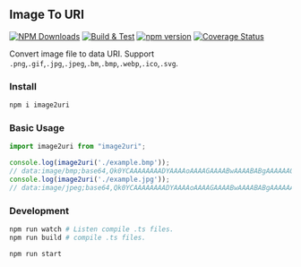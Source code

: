 Image To URI
---

[![NPM Downloads](https://img.shields.io/npm/dm/image2uri.svg?style=flat)](https://www.npmjs.com/package/image2uri)
[![Build & Test](https://github.com/jaywcjlove/image2uri/actions/workflows/ci.yml/badge.svg)](https://github.com/jaywcjlove/image2uri/actions/workflows/ci.yml)
[![npm version](https://img.shields.io/npm/v/image2uri.svg)](https://www.npmjs.com/package/image2uri)
[![Coverage Status](https://jaywcjlove.github.io/image2uri/badges.svg)](https://jaywcjlove.github.io/image2uri/lcov-report/)

Convert image file to data URI. Support `.png`,`.gif`,`.jpg`,`.jpeg`,`.bm`,`.bmp`,`.webp`,`.ico`,`.svg`.

### Install

```bash
npm i image2uri
```

### Basic Usage

```js
import image2uri from "image2uri";

console.log(image2uri('./example.bmp'));
// data:image/bmp;base64,Qk0YCAAAAAAAADYAAAAoAAAAGAAAABwAAAABABgAAAAAAOIHAAA....
console.log(image2uri('./example.jpg'));
// data:image/jpeg;base64,Qk0YCAAAAAAAADYAAAAoAAAAGAAAABwAAAABABgAAAAAAOIHAAA....
```

### Development

```bash
npm run watch # Listen compile .ts files.
npm run build # compile .ts files.

npm run start
```